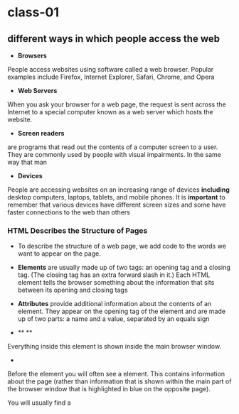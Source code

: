 # class-01
## different ways in which people access the web 
* **Browsers**

People access websites using 
software called a web browser. 
Popular examples include 
Firefox, Internet Explorer, Safari, 
Chrome, and Opera

* **Web Servers**

When you ask your browser for 
a web page, the request is sent 
across the Internet to a special 
computer known as a web 
server which hosts the website.

* **Screen readers**

 are programs 
that read out the contents of a 
computer screen to a user. They 
are commonly used by people 
with visual impairments.
In the same way that man

* **Devices**

People are accessing websites 
on an increasing range of devices 
**including** desktop computers, 
laptops, tablets, and mobile 
phones. It is **important** to 
remember that various devices 
have different screen sizes and 
some have faster connections to 
the web than others


### HTML Describes the Structure of Pages
* To 
describe the structure of a web page, we add code to the words we want 
to appear on the page.

* **Elements** are usually 
made up of two tags: an opening tag and a closing tag. (The closing tag 
has an extra forward slash in it.) Each HTML element tells the browser 
something about the information that sits between its opening and 
closing tags

* **Attributes** provide additional information 
about the contents of an element. They appear 
on the opening tag of the element and are 
made up of two parts: a name and a value, 
separated by an equals sign


* ** <body>**

Everything inside this element is 
shown inside the main browser 
window.

* **<head>**

Before the <body> element you 
will often see a <head> element. 
This contains information 
about the page (rather than 
information that is shown within 
the main part of the browser 
window that is highlighted in 
blue on the opposite page). 

You will usually find a **<title>**
element inside the <head>
element.
**<title>**The contents of the <title>
element are either shown in the 
top of the browser, above where 
you usually type in the URL of 
the page you want to visit, or 
on the tab for that page (if your 
browser uses tabs to allow you 
to view multiple pages at the 
same time)

## FORM 
The **<form>** element uses the action attribute to indicate the page that 
the data is being sent to. Each of the form controls sits inside the <form>
element. Different types of form control are suited to collecting different 
types of data. The <fieldset> element is used to group related 
questions together. The <label> element indicates the purpose of each 
form control

* Whenever you want to collect information from 
visitors you will need a form, which lives inside a 
<form> element.
*  Information from a form is sent in name/value pairs.

* Each form control is given a name, and the text the 
user types in or the values of the options they select 
are sent to the server.
* HTML5 introduces new form elements which make it 
easier for visitors to fill in forms


## DOCTYPE
Because there have been 
several versions of HTML, each 
web page should begin with a 
DOCTYPE declaration to tell a 
browser which version of HTML 
the page is using

## Comments in HTML

<!-- -->
If you want to add a comment 
to your code that will not be 
visible in the user's browser, you 
can add the text between these 
characters

## ID Attribute

Every HTML element can carry 
the id attribute. It is used to 
uniquely identify that element 
from other elements on the 
page. Its value should start with 
a letter or an underscore (not a 
number or any other character).
It is important that no two 
elements on the same page 
have the same value for their id
attributes (otherwise the value is 
no longer unique)

## Class Attrupte
Every HTML element can 
also carry a class attribute. 
Sometimes, rather than uniquely 
identifying one element within 
a document, you will want a 
way to identify several elements 
as being different from the 
other elements on the page. 

## block level elements

Some elements will always 
appear to start on a new line in 
the browser window. **These are 
known as block level elements. **

* Examples of block elements are 
<h1>, <p>, <ul>, and <li>.

## inline elements

 Some elements will always 
appear to continue on the 
same line as their neighbouring 
elements. These are known as 
inline elements.

**Examples** of inline elements are 
<a>, <b>, <em>, and <img>.

## <div>
The <div> element allows you to 
group a set of elements together 
in one block-level box

## Grouping Text & Elements Inline

* ** <span>** elements 
is so that they can control the 
appearance of the content of 
these elements using CSS.

* **iframe** is like a little window 
that has been cut into your 
page — and in that window you 
can see another page. The term 
iframe is an abbreviation of inline 
frame.
* **src**
The src attribute specifies the 
URL of the page to show in the 
frame.
* **height**
The height attribute specifies 
the height of the iframe in pixels.
* **width**
The width attribute specifies 
the width of the iframe in pixels

## image

* You can specify the dimensions of images using CSS. 
This is very helpful when you use the same sized 
images on several pages of your site.
* Images can be aligned both horizontally and vertically 
using CSS.
*  You can use a background image behind the box 
created by any element on a page. 
* Background images can appear just once or be 
repeated across the background of the box.
* You can create image rollover effects by moving the 
background position of an image.
*To reduce the number of images your browser has to 
load, you can create image sprite

## header / footer / nav / article /section

The <header> and <footer>
elements can be used for:
* The main header or footer 
that appears at the top or 
bottom of every page on the 
site.
* A header or footer for an 
individual <article> or 
<section> within the page.

** The <nav> **  
 element is used to 
contain the major navigational 
blocks on the site such as the 
primary site navigation

**The <article>**

 element acts as 
a container for any section of a 
page that could stand alone and 
potentially be syndicated.

**The <section>**

 element groups 
related content together, and 
typically each section would 
have its own heading.

## HTML5 LAYOUT

* The new HTML5 elements indicate the purpose of 
different parts of a web page and help to describe 
its structure.
* The new elements provide clearer code (compared 
with using multiple <div> elements).
* Older browsers that do not understand HTML5 
elements need to be told which elements are 
block-level elements.
* To make HTML5 elements work in Internet Explorer 8 
(and older versions of IE), extra JavaScript is needed, 
which is available free from Google

## java script

* A script is a series of instructions that a 
computer can follow to achieve a goal. 

* To write a script, you need to first 
state your goal and then list the 
tasks that need to be completed in 
order to achieve it.


 1: DEFINE THE GOAL 
First, you need to define the task you want to 
achieve.

2: DESIGN THE SCRIPT 
To design a script you split the goal out into a series 
of tasks that are going to be involved in solving this 
puzzle. 

3: CODE EACH STEP 
Each of the steps needs to be written in a 
programming language that the compu ter 
understands..


* **Vocabulary:** The words that computers 
understand 
* **Syntax:** How you put those words together to 
create instructions computers can follow 

## FLOWCHART

![image](https://i.ytimg.com/vi/WHH8Gx0u9Is/maxresdefault.jpg)

* Arrows show how the script moves from one task 
to the next. The different shapes represent diff€rent 
types of tasks. In some places there are decisions 
which cause the code to follow different paths. 

## COMPUTERS CREATE MODELS OF THE WORLD USING DATA

* OBJECTS (TH INGS) 
In computer programming, each physical thing in 
the world can be represented as an object. 

Each object can have its own: 
* Properties 
* Events 
* Methods



* PROPERTIES (CHARACTERISTICS) 
Both of the cars share common characteristics. 
 Programmers call these characteristics the 
properties of an object.

* Each property has a name and a value, and each of 
these name/value pairs tells you something about 
each individual instance of the object. 

* AN EVENT

Programmers choose which events they respond to. 
When a specific event happens, that event can be 
used to trigger a specific section of the code. 

Scripts often use different events to trigger different 
types of functionality. 

So a script will state which events the programmer 
wants to respond to, and what part of the script 
should be run when each of those events occur. 

* METHOD 

When you use a method, you do not always need to 
know how it achieves its task; you just need to know 
how to ask the question and how to interpret any 
answers it gives you